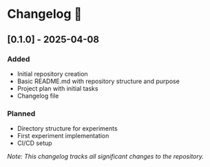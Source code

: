 # Changelog 📝

## [0.1.0] - 2025-04-08
### Added
- Initial repository creation
- Basic README.md with repository structure and purpose
- Project plan with initial tasks
- Changelog file

### Planned
- Directory structure for experiments
- First experiment implementation
- CI/CD setup

_Note: This changelog tracks all significant changes to the repository._